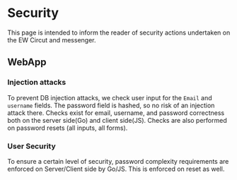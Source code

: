 # Security
This page is intended to inform the reader of security actions undertaken on 
the EW Circut and messenger.

## WebApp
### Injection attacks
To prevent DB injection attacks, we check user input for the `Email` and 
`username` fields. The password field is hashed, so no risk of an injection 
attack there. Checks exist for email, username, and password correctness 
both on the server side(Go) and client side(JS). Checks are also performed
on password resets (all inputs, all forms).

### User Security
To ensure a certain level of security, password complexity requirements are
enforced on Server/Client side by Go/JS. This is enforced on reset as well.
